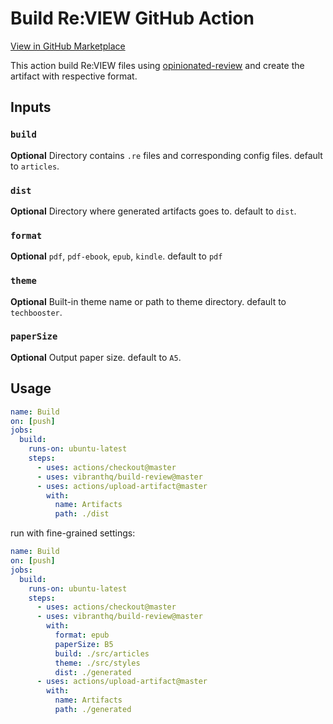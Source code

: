 # Build Re:VIEW GitHub Action

[View in GitHub Marketplace](https://github.com/marketplace/actions/build-re-view)

This action build Re:VIEW files using [opinionated-review](https://github.com/vibranthq/opinionated-review) and create the artifact with respective format.

## Inputs

### `build`

**Optional** Directory contains `.re` files and corresponding config files. default to `articles`.

### `dist`

**Optional** Directory where generated artifacts goes to. default to `dist`.

### `format`

**Optional** `pdf`, `pdf-ebook`, `epub`, `kindle`. default to `pdf`

### `theme`

**Optional** Built-in theme name or path to theme directory. default to `techbooster`.

### `paperSize`

**Optional** Output paper size. default to `A5`.

## Usage

```yaml
name: Build
on: [push]
jobs:
  build:
    runs-on: ubuntu-latest
    steps:
      - uses: actions/checkout@master
      - uses: vibranthq/build-review@master
      - uses: actions/upload-artifact@master
        with:
          name: Artifacts
          path: ./dist
```

run with fine-grained settings:

```yaml
name: Build
on: [push]
jobs:
  build:
    runs-on: ubuntu-latest
    steps:
      - uses: actions/checkout@master
      - uses: vibranthq/build-review@master
        with:
          format: epub
          paperSize: B5
          build: ./src/articles
          theme: ./src/styles
          dist: ./generated
      - uses: actions/upload-artifact@master
        with:
          name: Artifacts
          path: ./generated
```
